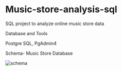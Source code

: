 # Music-store-analysis-sql

SQL project to analyze online music store data

Database and Tools

Postgre SQL,
PgAdmin4


Schema- Music Store Database

![schema](https://github.com/vaidehip30/Music-store-analysis-sql/assets/134762504/08861715-3b0e-474b-ba12-945f4be29c7a)

